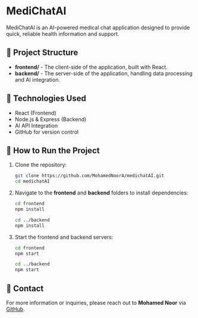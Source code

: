 # MediChatAI

MediChatAI is an AI-powered medical chat application designed to provide quick, reliable health information and support.

## 📁 Project Structure
- **frontend/** - The client-side of the application, built with React.
- **backend/** - The server-side of the application, handling data processing and AI integration.

## 🚀 Technologies Used
- React (Frontend)
- Node.js & Express (Backend)
- AI API Integration
- GitHub for version control

## 📄 How to Run the Project
1. Clone the repository:
   ```bash
   git clone https://github.com/MohamedNoorA/medichatAI.git
   cd medichatAI
   ```
2. Navigate to the **frontend** and **backend** folders to install dependencies:
   ```bash
   cd frontend
   npm install

   cd ../backend
   npm install
   ```
3. Start the frontend and backend servers:
   ```bash
   cd frontend
   npm start

   cd ../backend
   npm start
   ```

## 📧 Contact
For more information or inquiries, please reach out to **Mohamed Noor** via [GitHub](https://github.com/MohamedNoorA).

